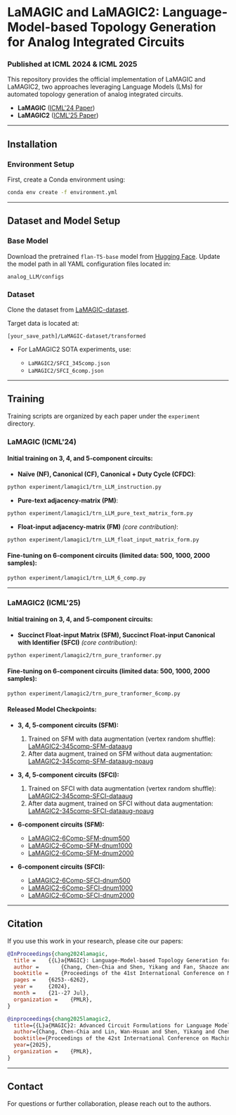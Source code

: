 # LaMAGIC and LaMAGIC2: Language-Model-based Topology Generation for Analog Integrated Circuits

### Published at ICML 2024 & ICML 2025

This repository provides the official implementation of LaMAGIC and LaMAGIC2, two approaches leveraging Language Models (LMs) for automated topology generation of analog integrated circuits.

* **LaMAGIC** ([ICML'24 Paper](https://arxiv.org/pdf/2407.18269))
* **LaMAGIC2** ([ICML'25 Paper](https://arxiv.org/abs/2506.10235))

---

## Installation

### Environment Setup

First, create a Conda environment using:

```bash
conda env create -f environment.yml
```

---

## Dataset and Model Setup

### Base Model

Download the pretrained `flan-T5-base` model from [Hugging Face](https://huggingface.co/google/flan-t5-base). Update the model path in all YAML configuration files located in:

```
analog_LLM/configs
```

### Dataset

Clone the dataset from [LaMAGIC-dataset](https://huggingface.co/datasets/turtleben/LaMAGIC-dataset).

Target data is located at:

```
[your_save_path]/LaMAGIC-dataset/transformed
```

* For LaMAGIC2 SOTA experiments, use:

  * `LaMAGIC2/SFCI_345comp.json`
  * `LaMAGIC2/SFCI_6comp.json`

---

## Training

Training scripts are organized by each paper under the `experiment` directory.

### LaMAGIC (ICML'24)

#### Initial training on 3, 4, and 5-component circuits:

* **Naïve (NF), Canonical (CF), Canonical + Duty Cycle (CFDC)**:

```bash
python experiment/lamagic1/trn_LLM_instruction.py
```

* **Pure-text adjacency-matrix (PM)**:

```bash
python experiment/lamagic1/trn_LLM_pure_text_matrix_form.py
```

* **Float-input adjacency-matrix (FM)** *(core contribution)*:

```bash
python experiment/lamagic1/trn_LLM_float_input_matrix_form.py
```

#### Fine-tuning on 6-component circuits (limited data: 500, 1000, 2000 samples):

```bash
python experiment/lamagic1/trn_LLM_6_comp.py
```

---

### LaMAGIC2 (ICML'25)

#### Initial training on 3, 4, and 5-component circuits:

* **Succinct Float-input Matrix (SFM), Succinct Float-input Canonical with Identifier (SFCI)** *(core contribution)*:

```bash
python experiment/lamagic2/trn_pure_tranformer.py
```

#### Fine-tuning on 6-component circuits (limited data: 500, 1000, 2000 samples):

```bash
python experiment/lamagic2/trn_pure_tranformer_6comp.py
```

#### Released Model Checkpoints:

* **3, 4, 5-component circuits (SFM):**

  1. Trained on SFM with data augmentation (vertex random shuffle): [LaMAGIC2-345comp-SFM-dataaug](https://huggingface.co/turtleben/LaMAGIC2-345comp-SFM-dataaug)
  2. After data augment, trained on SFM without data augmentation: [LaMAGIC2-345comp-SFM-dataaug-noaug](https://huggingface.co/turtleben/LaMAGIC2-345comp-SFM-dataaug-noaug)

* **3, 4, 5-component circuits (SFCI):**

  1. Trained on SFCI with data augmentation (vertex random shuffle): [LaMAGIC2-345comp-SFCI-dataaug](https://huggingface.co/turtleben/LaMAGIC2-345comp-SFCI-dataaug)
  2. After data augment, trained on SFCI without data augmentation: [LaMAGIC2-345comp-SFCI-dataaug-noaug](https://huggingface.co/turtleben/LaMAGIC2-345comp-SFCI-dataaug-noaug)

* **6-component circuits (SFM):**

  * [LaMAGIC2-6Comp-SFM-dnum500](https://huggingface.co/turtleben/LaMAGIC2-6Comp-SFM-dnum500)
  * [LaMAGIC2-6Comp-SFM-dnum1000](https://huggingface.co/turtleben/LaMAGIC2-6Comp-SFM-dnum1000)
  * [LaMAGIC2-6Comp-SFM-dnum2000](https://huggingface.co/turtleben/LaMAGIC2-6Comp-SFM-dnum2000)

* **6-component circuits (SFCI):**

  * [LaMAGIC2-6Comp-SFCI-dnum500](https://huggingface.co/turtleben/LaMAGIC2-6Comp-SFCI-dnum500)
  * [LaMAGIC2-6Comp-SFCI-dnum1000](https://huggingface.co/turtleben/LaMAGIC2-6Comp-SFCI-dnum1000)
  * [LaMAGIC2-6Comp-SFCI-dnum2000](https://huggingface.co/turtleben/LaMAGIC2-6Comp-SFCI-dnum2000)


---

## Citation

If you use this work in your research, please cite our papers:

```bibtex
@InProceedings{chang2024lamagic,
  title = 	 {{L}a{MAGIC}: Language-Model-based Topology Generation for Analog Integrated Circuits},
  author =       {Chang, Chen-Chia and Shen, Yikang and Fan, Shaoze and Li, Jing and Zhang, Shun and Cao, Ningyuan and Chen, Yiran and Zhang, Xin},
  booktitle = 	 {Proceedings of the 41st International Conference on Machine Learning},
  pages = 	 {6253--6262},
  year = 	 {2024},
  month = 	 {21--27 Jul},
  organization =    {PMLR},
}

@inproceedings{chang2025lamagic2,
  title={{L}a{MAGIC}2: Advanced Circuit Formulations for Language Model-Based Analog Topology Generation},
  author={Chang, Chen-Chia and Lin, Wan-Hsuan and Shen, Yikang and Chen, Yiran and Zhang, Xin},
  booktitle={Proceedings of the 42st International Conference on Machine Learning},
  year={2025},
  organization =    {PMLR},
}
```

---

## Contact

For questions or further collaboration, please reach out to the authors.
